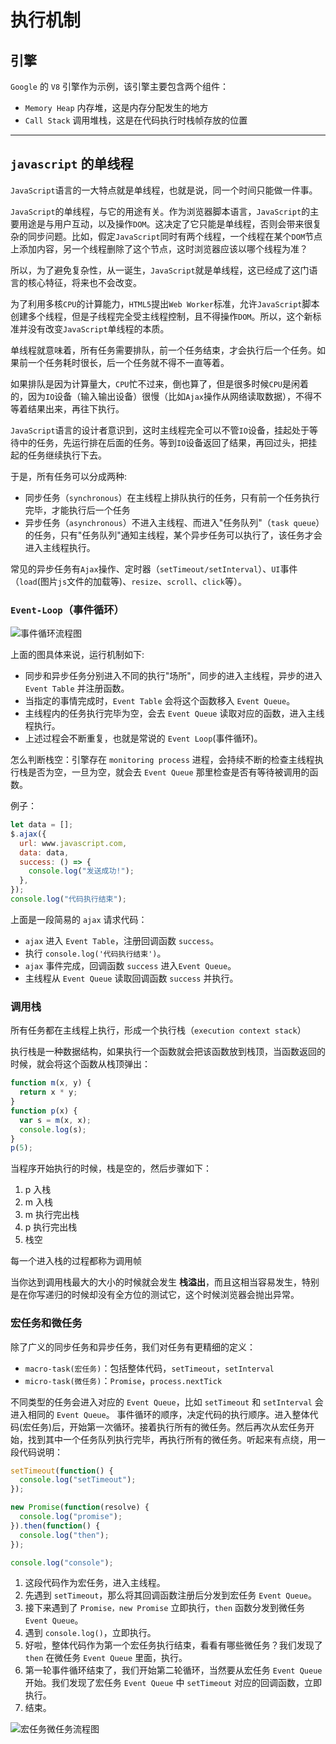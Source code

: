 # 执行机制

## 引擎

`Google` 的 `V8` 引擎作为示例，该引擎主要包含两个组件：

- `Memory Heap` 内存堆，这是内存分配发生的地方
- `Call Stack` 调用堆栈，这是在代码执行时栈帧存放的位置

---

## `javascript` 的单线程

`JavaScript`语言的一大特点就是单线程，也就是说，同一个时间只能做一件事。

`JavaScript`的单线程，与它的用途有关。作为浏览器脚本语言，`JavaScript`的主要用途是与用户互动，以及操作`DOM`。这决定了它只能是单线程，否则会带来很复杂的同步问题。比如，假定`JavaScript`同时有两个线程，一个线程在某个`DOM`节点上添加内容，另一个线程删除了这个节点，这时浏览器应该以哪个线程为准？

所以，为了避免复杂性，从一诞生，`JavaScript`就是单线程，这已经成了这门语言的核心特征，将来也不会改变。

为了利用多核`CPU`的计算能力，`HTML5`提出`Web Worker`标准，允许`JavaScript`脚本创建多个线程，但是子线程完全受主线程控制，且不得操作`DOM`。所以，这个新标准并没有改变`JavaScript`单线程的本质。

单线程就意味着，所有任务需要排队，前一个任务结束，才会执行后一个任务。如果前一个任务耗时很长，后一个任务就不得不一直等着。

如果排队是因为计算量大，`CPU`忙不过来，倒也算了，但是很多时候`CPU`是闲着的，因为`IO`设备（输入输出设备）很慢（比如`Ajax`操作从网络读取数据），不得不等着结果出来，再往下执行。

`JavaScript`语言的设计者意识到，这时主线程完全可以不管`IO`设备，挂起处于等待中的任务，先运行排在后面的任务。等到`IO`设备返回了结果，再回过头，把挂起的任务继续执行下去。

于是，所有任务可以分成两种:

- 同步任务（`synchronous`）在主线程上排队执行的任务，只有前一个任务执行完毕，才能执行后一个任务
- 异步任务（`asynchronous`）不进入主线程、而进入"任务队列"（`task queue`）的任务，只有"任务队列"通知主线程，某个异步任务可以执行了，该任务才会进入主线程执行。

常见的异步任务有`Ajax`操作、定时器（`setTimeout/setInterval`）、`UI`事件（`load`(图片`js`文件的加载等)、`resize`、`scroll`、`click`等）。

### `Event-Loop`（事件循环）

<img :src="$withBase('/js_run_1.jpg')" alt="事件循环流程图">

上面的图具体来说，运行机制如下:

- 同步和异步任务分别进入不同的执行"场所"，同步的进入主线程，异步的进入`Event Table` 并注册函数。
- 当指定的事情完成时，`Event Table` 会将这个函数移入 `Event Queue`。
- 主线程内的任务执行完毕为空，会去 `Event Queue` 读取对应的函数，进入主线程执行。
- 上述过程会不断重复，也就是常说的 `Event Loop`(事件循环)。

怎么判断栈空：引擎存在 `monitoring process` 进程，会持续不断的检查主线程执行栈是否为空，一旦为空，就会去 `Event Queue` 那里检查是否有等待被调用的函数。

例子：

```js
let data = [];
$.ajax({
  url: www.javascript.com,
  data: data,
  success: () => {
    console.log("发送成功!");
  },
});
console.log("代码执行结束");
```

上面是一段简易的 `ajax` 请求代码：

- `ajax` 进入 `Event Table`，注册回调函数 `success`。
- 执行 `console.log('代码执行结束')`。
- `ajax` 事件完成，回调函数 `success` 进入`Event Queue`。
- 主线程从 `Event Queue` 读取回调函数 `success` 并执行。

### 调用栈

所有任务都在主线程上执行，形成一个执行栈（`execution context stack`）

执行栈是一种数据结构，如果执行一个函数就会把该函数放到栈顶，当函数返回的时候，就会将这个函数从栈顶弹出：

```js
function m(x, y) {
  return x * y;
}
function p(x) {
  var s = m(x, x);
  console.log(s);
}
p(5);
```

当程序开始执行的时候，栈是空的，然后步骤如下：

1. p 入栈
2. m 入栈
3. m 执行完出栈
4. p 执行完出栈
5. 栈空

每一个进入栈的过程都称为调用帧

当你达到调用栈最大的大小的时候就会发生 **栈溢出**，而且这相当容易发生，特别是在你写递归的时候却没有全方位的测试它，这个时候浏览器会抛出异常。

### 宏任务和微任务

除了广义的同步任务和异步任务，我们对任务有更精细的定义：

- `macro-task(宏任务)`：包括整体代码，`setTimeout`，`setInterval`
- `micro-task(微任务)`：`Promise`，`process.nextTick`

不同类型的任务会进入对应的 `Event Queue`，比如 `setTimeout` 和 `setInterval` 会进入相同的 `Event Queue`。
事件循环的顺序，决定代码的执行顺序。进入整体代码(宏任务)后，开始第一次循环。接着执行所有的微任务。然后再次从宏任务开始，找到其中一个任务队列执行完毕，再执行所有的微任务。听起来有点绕，用一段代码说明：

```js
setTimeout(function() {
  console.log("setTimeout");
});

new Promise(function(resolve) {
  console.log("promise");
}).then(function() {
  console.log("then");
});

console.log("console");
```

1. 这段代码作为宏任务，进入主线程。
2. 先遇到 `setTimeout`，那么将其回调函数注册后分发到宏任务 `Event Queue`。
3. 接下来遇到了 `Promise，new Promise` 立即执行，`then` 函数分发到微任务 `Event Queue`。
4. 遇到 `console.log()`，立即执行。
5. 好啦，整体代码作为第一个宏任务执行结束，看看有哪些微任务？我们发现了 `then` 在微任务 `Event Queue` 里面，执行。
6. 第一轮事件循环结束了，我们开始第二轮循环，当然要从宏任务 `Event Queue` 开始。我们发现了宏任务 `Event Queue` 中 `setTimeout` 对应的回调函数，立即执行。
7. 结束。

<img :src="$withBase('/js_run_2.jpg')" alt="宏任务微任务流程图">
